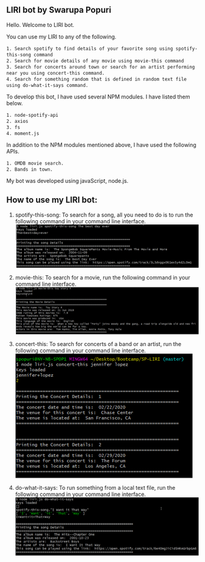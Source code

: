 ## LIRI bot by Swarupa Popuri
Hello. Welcome to LIRI bot. 

You can use my LIRI to any of the following. 

    1. Search spotify to find details of your favorite song using spotify-this-song command
    2. Search for movie details of any movie using movie-this command
    3. Search for concerts around town or search for an artist performing near you using concert-this command.
    4. Search for something random that is defined in random text file using do-what-it-says command. 

To develop this bot, I have used several NPM modules. I have listed them below.

    1. node-spotify-api
    2. axios
    3. fs
    4. moment.js

In addition to the NPM modules mentioned above, I have used the following APIs.

    1. OMDB movie search. 
    2. Bands in town.

My bot was developed using javaScript, node.js. 


## How to use my LIRI bot:

1. spotify-this-song: To search for a song, all you need to do is to run the following command in your command line interface.
![Spotify-this](./images/spotifyThis.png)

2. movie-this: To search for a movie, run the following command in your command line interface.
![Movie-this](./images/movieThis.png)

3. concert-this: To search for concerts of a band or an artist, run the following command in your command line interface.
![Concert-this](./images/concertThis.png)

4. do-what-it-says: To run something from a local text file, run the following command in your command line interface.
![Do What It says](./images/doWhatItSays.png)
